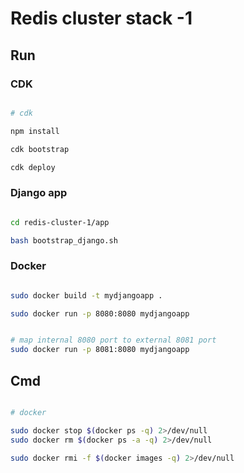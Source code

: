 # Redis cluster stack -1 

## Run

### CDK

```bash

# cdk

npm install 

cdk bootstrap

cdk deploy
```

### Django app

```bash

cd redis-cluster-1/app

bash bootstrap_django.sh
```

### Docker 

```bash

sudo docker build -t mydjangoapp .

sudo docker run -p 8080:8080 mydjangoapp


# map internal 8080 port to external 8081 port
sudo docker run -p 8081:8080 mydjangoapp
```

## Cmd

```bash

# docker

sudo docker stop $(docker ps -q) 2>/dev/null
sudo docker rm $(docker ps -a -q) 2>/dev/null

sudo docker rmi -f $(docker images -q) 2>/dev/null


```
